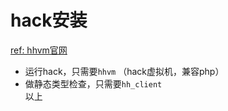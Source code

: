 # hack安装  
[ref: hhvm官网](https://docs.hhvm.com/hhvm/installation/linux)  
- 运行hack，只需要`hhvm` （hack虚拟机，兼容php）  
- 做静态类型检查，只需要`hh_client`  
以上
